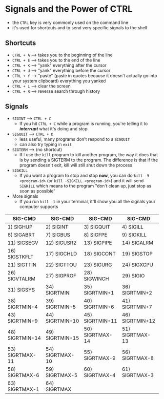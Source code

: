 # Signals and the Power of CTRL

- the `CTRL` key is very commonly used on the command line
- it's used for shortcuts and to send very specific signals to the shell

## Shortcuts

- `CTRL + A` –-> takes you to the beginning of the line
- `CTRL + E` –-> takes you to the end of the line
- `CTRL + K` –-> "yank" everything after the cursor
- `CTRL + U` –-> "yank" everything before the cursor
- `CTRL + Y` --> "paste" (paste in quotes because it doesn't actually go into your system clipboard) everything you yanked
- `CTRL + L` --> clear the screen
- `CTRL + R` –-> reverse search through history

## Signals

- `SIGINT` --> `CTRL + C`
  - If you hit `CTRL + C` while a program is running, you're telling it to **_interrupt_** what it's doing and stop
- `SIGQUIT` --> `CTRL + D`
  - less useful, many programs don't respond to a `SIGQUIT`
  - can also try typing in `exit`
- `SIGTERM` --> (no shortcut)
  - If I use the `kill` program to kill another program, the way it does that is by sending a SIGTERM to the program. The difference is that if the program doesn't exit, kill will still shut down the process
- `SIGKILL`
  - If you want a program to stop and stop **now**, you can do `kill -9 <program-id>` (or `kill -SIGKILL <program-id>`) and it will send `SIGKILL` which means to the program "don't clean up, just stop as soon as possible"
- More signals
  - If you run `kill -l` in your terminal, it'll show you all the signals your computer supports

| SIG-CMD         | SIG-CMD         | SIG-CMD         | SIG-CMD         | SIG-CMD         |
| --------------- | --------------- | --------------- | --------------- | --------------- |
| 1) SIGHUP       | 2) SIGINT       | 3) SIGQUIT      | 4) SIGILL       | 5) SIGTRAP      |
| 6) SIGABRT      | 7) SIGBUS       | 8) SIGFPE       | 9) SIGKILL      | 10) SIGUSR1     |
| 11) SIGSEGV     | 12) SIGUSR2     | 13) SIGPIPE     | 14) SIGALRM     | 15) SIGTERM     |
| 16) SIGSTKFLT   | 17) SIGCHLD     | 18) SIGCONT     | 19) SIGSTOP     | 20) SIGTSTP     |
| 21) SIGTTIN     | 22) SIGTTOU     | 23) SIGURG      | 24) SIGXCPU     | 25) SIGXFSZ     |
| 26) SIGVTALRM   | 27) SIGPROF     | 28) SIGWINCH    | 29) SIGIO       | 30) SIGPWR      |
| 31) SIGSYS      | 34) SIGRTMIN    | 35) SIGRTMIN+1  | 36) SIGRTMIN+2  | 37) SIGRTMIN+3  |
| 38) SIGRTMIN+4  | 39) SIGRTMIN+5  | 40) SIGRTMIN+6  | 41) SIGRTMIN+7  | 42) SIGRTMIN+8  |
| 43) SIGRTMIN+9  | 44) SIGRTMIN+10 | 45) SIGRTMIN+11 | 46) SIGRTMIN+12 | 47) SIGRTMIN+13 |
| 48) SIGRTMIN+14 | 49) SIGRTMIN+15 | 50) SIGRTMAX-14 | 51) SIGRTMAX-13 | 52) SIGRTMAX-12 |
| 53) SIGRTMAX-11 | 54) SIGRTMAX-10 | 55) SIGRTMAX-9  | 56) SIGRTMAX-8  | 57) SIGRTMAX-7  |
| 58) SIGRTMAX-6  | 59) SIGRTMAX-5  | 60) SIGRTMAX-4  | 61) SIGRTMAX-3  | 62) SIGRTMAX-2  |
| 63) SIGRTMAX-1  | 64) SIGRTMAX    |
